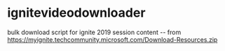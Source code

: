 # ignitevideodownloader
bulk download script for ignite 2019 session content -- from https://myignite.techcommunity.microsoft.com/Download-Resources.zip
